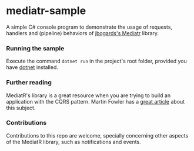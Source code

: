 # mediatr-sample

A simple C# console program to demonstrate the usage of requests, handlers and (pipeline) behaviors of [jbogards's Mediatr](https://github.com/jbogard/MediatR) library.

### Running the sample

Execute the command `dotnet run` in the project's root folder, provided you have [dotnet](https://dotnet.microsoft.com/download) installed.

### Further reading

MediatR's library is a great resource when you are trying to build an application with the CQRS pattern. Martin Fowler has a [great article](https://martinfowler.com/bliki/CQRS.html) about this subject.

### Contributions
Contributions to this repo are welcome, specially concerning other aspects of the MediatR library, such as notifications and events.
